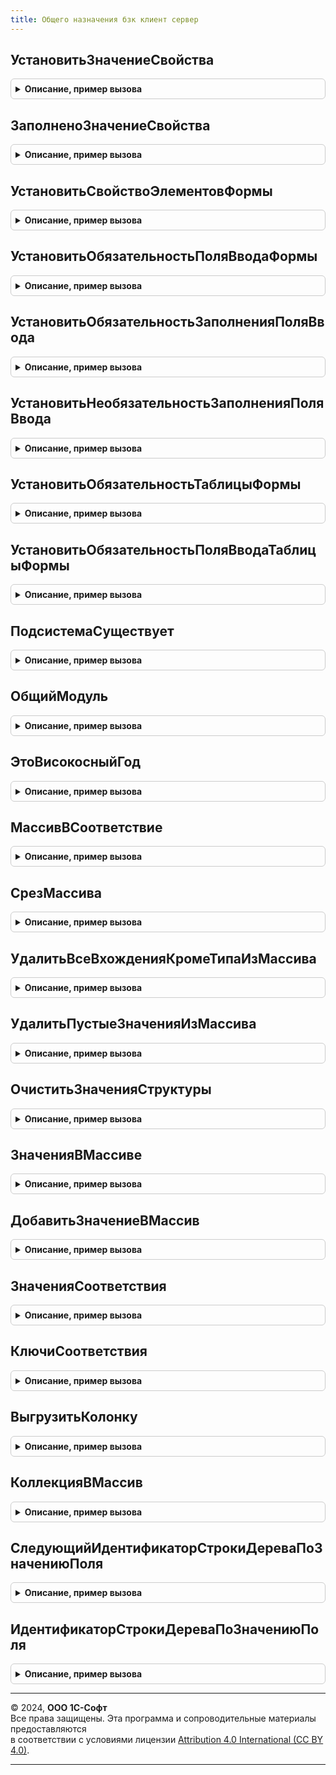 ```yaml
---
title: Общего назначения бзк клиент сервер
---
```



## УстановитьЗначениеСвойства
<details style="margin: 1em 0; padding: 0.5em; border: 1px solid #ccc; border-radius: 6px;">

<summary style="font-weight: bold; cursor: pointer;">Описание, пример вызова</summary>

```bsl

// Устанавливает значение свойства произвольного объекта, если такое свойство существует.
// При отсутствии свойства ничего не происходит.
//
// Параметры:
//  Объект      - Произвольный - объект, в котором нужно установить значение свойства;
//  ИмяСвойства - Строка       - имя реквизита или свойства;
//  Значение    - Произвольный - устанавливаемое значение.
//
Процедура УстановитьЗначениеСвойства(Объект, ИмяСвойства, Значение) Экспорт
```

Пример вызова
```bsl
ОбщегоНазначенияБЗККлиентСервер.УстановитьЗначениеСвойства(Объект, ИмяСвойства, Значение) 
```
</details>

## ЗаполненоЗначениеСвойства
<details style="margin: 1em 0; padding: 0.5em; border: 1px solid #ccc; border-radius: 6px;">

<summary style="font-weight: bold; cursor: pointer;">Описание, пример вызова</summary>

```bsl

// Проверяет заполненность свойства у произвольного объекта
// У пустого объекта свойство считается не заполненным.
// При отсутствии свойства оно считается не заполненным.
//
// Параметры:
//  Объект       - Произвольный - объект, у которого нужно проверить наличие реквизита или свойства;
//  ИмяРеквизита - Строка       - имя реквизита или свойства.
//
// Возвращаемое значение:
//  Булево - Истина, если есть свойство объекта и оно заполнено.
//
Функция ЗаполненоЗначениеСвойства(Объект, ИмяСвойства) Экспорт
```

Пример вызова
```bsl
Результат = ОбщегоНазначенияБЗККлиентСервер.ЗаполненоЗначениеСвойства(Объект, ИмяСвойства) 
```
</details>

## УстановитьСвойствоЭлементовФормы
<details style="margin: 1em 0; padding: 0.5em; border: 1px solid #ccc; border-radius: 6px;">

<summary style="font-weight: bold; cursor: pointer;">Описание, пример вызова</summary>

```bsl

////////////////////////////////////////////////////////////////////////////////
// Функции для работы с управляемыми формами.
//

// Устанавливает значение свойства элементов формы.
// Применяется в тех случаях, когда элемента формы может не быть на форме
// из-за отсутствия прав у пользователя на объект, реквизит объекта или команду.
//
// Параметры:
//  ЭлементыФормы  - ФормаКлиентскогоПриложения, ВсеЭлементыФормы, ЭлементыФормы - коллекция элементов управляемой формы.
//  ИменаЭлементов - Строка, Массив - имя элемента формы.
//  ИмяСвойства    - Строка         - имя устанавливаемого свойства элементов формы.
//  Значение       - Произвольный   - новое значение элементов.
//
Процедура УстановитьСвойствоЭлементовФормы(Знач ЭлементыФормы, Знач ИменаЭлементов, ИмяСвойства, Значение) Экспорт
```

Пример вызова
```bsl
ОбщегоНазначенияБЗККлиентСервер.УстановитьСвойствоЭлементовФормы(ЭлементыФормы, ИменаЭлементов, ИмяСвойства, Значение) 
```
</details>

## УстановитьОбязательностьПоляВводаФормы
<details style="margin: 1em 0; padding: 0.5em; border: 1px solid #ccc; border-radius: 6px;">

<summary style="font-weight: bold; cursor: pointer;">Описание, пример вызова</summary>

```bsl

// Задает обязательность заполнения поля формы.
// Устанавливает свойства АвтоОтметкаНезаполненного и ОтметкаНезаполненного поля формы.
//
// Параметры:
//  Форма        - ФормаКлиентскогоПриложения - форма.
//  ИмяЭлемента  - Строка - Имя поля формы. Должно быть полем ввода (ВидПоляФормы.ПолеВвода).
//  Обязательное - Булево - Признак обязательности поля, по умолчанию Истина.
//  ПутьКДанным  - Строка - Путь к данным поля ввода, например: "Объект.МесяцНачисления".
//                          Необязательный. Если не указан, то значение поля будет определено из свойств элемента.
//
Процедура УстановитьОбязательностьПоляВводаФормы(Форма, ИмяЭлемента, Знач Обязательное = Истина, Знач ПутьКДанным = Неопределено) Экспорт
```

Пример вызова
```bsl
ОбщегоНазначенияБЗККлиентСервер.УстановитьОбязательностьПоляВводаФормы(Форма, ИмяЭлемента, Обязательное, ПутьКДанным);
```
</details>

## УстановитьОбязательностьЗаполненияПоляВвода
<details style="margin: 1em 0; padding: 0.5em; border: 1px solid #ccc; border-radius: 6px;">

<summary style="font-weight: bold; cursor: pointer;">Описание, пример вызова</summary>

```bsl

// Задает обязательность заполнения поля формы.
// Устанавливает свойства АвтоОтметкаНезаполненного и ОтметкаНезаполненного поля формы.
//
// Параметры:
//  ПолеВвода - ПолеФормы - Поля формы. Должно быть полем ввода (ВидПоляФормы.ПолеВвода).
//  Значение  - Произвольный - Текущее значение поля ввода.
//
Процедура УстановитьОбязательностьЗаполненияПоляВвода(ПолеВвода, Значение) Экспорт
```

Пример вызова
```bsl
ОбщегоНазначенияБЗККлиентСервер.УстановитьОбязательностьЗаполненияПоляВвода(ПолеВвода, Значение) 
```
</details>

## УстановитьНеобязательностьЗаполненияПоляВвода
<details style="margin: 1em 0; padding: 0.5em; border: 1px solid #ccc; border-radius: 6px;">

<summary style="font-weight: bold; cursor: pointer;">Описание, пример вызова</summary>

```bsl

// Задает необязательность заполнения поля формы.
// Устанавливает свойства АвтоОтметкаНезаполненного и ОтметкаНезаполненного поля формы.
//
// Параметры:
//  ПолеВвода - ПолеФормы - Поля формы. Должно быть полем ввода (ВидПоляФормы.ПолеВвода).
//
Процедура УстановитьНеобязательностьЗаполненияПоляВвода(ПолеВвода) Экспорт
```

Пример вызова
```bsl
ОбщегоНазначенияБЗККлиентСервер.УстановитьНеобязательностьЗаполненияПоляВвода(ПолеВвода) 
```
</details>

## УстановитьОбязательностьТаблицыФормы
<details style="margin: 1em 0; padding: 0.5em; border: 1px solid #ccc; border-radius: 6px;">

<summary style="font-weight: bold; cursor: pointer;">Описание, пример вызова</summary>

```bsl


// Задает обязательность заполнения таблицы формы.
// Устанавливает свойства АвтоОтметкаНезаполненного и ОтметкаНезаполненного таблицы формы.
//
// Параметры:
//  Форма        - ФормаКлиентскогоПриложения - форма.
//  ИмяЭлемента  - Строка - Имя таблицы формы.
//  Обязательное - Булево - Признак обязательности поля, по умолчанию Истина.
//  ПутьКДанным  - Строка - Путь к данным таблицы, например: "Объект.МесяцНачисления".
//                          Необязательный. Если не указан, то значение поля будет определено из свойств элемента.
//
Процедура УстановитьОбязательностьТаблицыФормы(Форма, ИмяЭлемента, Знач Обязательная = Истина, Знач ПутьКДанным = Неопределено) Экспорт
```

Пример вызова
```bsl
ОбщегоНазначенияБЗККлиентСервер.УстановитьОбязательностьТаблицыФормы(Форма, ИмяЭлемента, Обязательная, ПутьКДанным);
```
</details>

## УстановитьОбязательностьПоляВводаТаблицыФормы
<details style="margin: 1em 0; padding: 0.5em; border: 1px solid #ccc; border-radius: 6px;">

<summary style="font-weight: bold; cursor: pointer;">Описание, пример вызова</summary>

```bsl

// Задает обязательность заполнения поля ввода в таблице формы (колонки).
// Устанавливает свойство АвтоОтметкаНезаполненного поля таблицы формы.
// (свойство ОтметкаНезаполненного в поле таблицы всегда устанавливается автоматически).
//
// Параметры:
//  Форма           - ФормаКлиентскогоПриложения - форма.
//  ИмяЭлемента     - Строка - имя поля формы. Должно быть полем ввода (ВидПоляФормы.ПолеВвода).
//  Обязательное    - Булево - признак обязательности поля, по умолчанию Истина.
//  ПутьКДаннымПоля - Строка - путь к данным поля ввода, например: "Объект.МесяцНачисления".
//                    Необязательный. Если не указан, то значение поля будет определено из свойств элемента.
//
Процедура УстановитьОбязательностьПоляВводаТаблицыФормы(Форма, ИмяЭлемента, Знач Обязательное = Истина) Экспорт
```

Пример вызова
```bsl
ОбщегоНазначенияБЗККлиентСервер.УстановитьОбязательностьПоляВводаТаблицыФормы(Форма, ИмяЭлемента, Обязательное);
```
</details>

## ПодсистемаСуществует
<details style="margin: 1em 0; padding: 0.5em; border: 1px solid #ccc; border-radius: 6px;">

<summary style="font-weight: bold; cursor: pointer;">Описание, пример вызова</summary>

```bsl

////////////////////////////////////////////////////////////////////////////////
// Функции для вызова необязательных подсистем.

// Возвращает Истина, если "функциональная" подсистема существует в конфигурации.
// Предназначена для реализации вызова необязательной подсистемы (условного вызова).
//
// У "функциональной" подсистемы снят флажок "Включать в командный интерфейс".
//
// Параметры:
//  ПолноеИмяПодсистемы - Строка - полное имя объекта метаданных подсистема
//                        без слов "Подсистема." и с учетом регистра символов.
//                        Например: "СтандартныеПодсистемы.ВариантыОтчетов".
//
// Пример:
//  Если ОбщегоНазначенияБЗККлиентСервер.ПодсистемаСуществует("ЗарплатаКадрыПриложения.Подработки") Тогда
//  	МодульПодработок = ОбщегоНазначенияБЗККлиентСервер.ОбщийМодуль("Подработки");
//  	МодульПодработок.<Имя метода>();
//  КонецЕсли;
//
// Возвращаемое значение:
//  Булево - Истина, если существует.
//
Функция ПодсистемаСуществует(ПолноеИмяПодсистемы) Экспорт
```

Пример вызова
```bsl
Результат = ОбщегоНазначенияБЗККлиентСервер.ПодсистемаСуществует(ПолноеИмяПодсистемы) 
```
</details>

## ОбщийМодуль
<details style="margin: 1em 0; padding: 0.5em; border: 1px solid #ccc; border-radius: 6px;">

<summary style="font-weight: bold; cursor: pointer;">Описание, пример вызова</summary>

```bsl

// Возвращает ссылку на общий модуль по имени.
//
// Параметры:
//  Имя          - Строка - имя общего модуля, например:
//                 "Подработки",
//                 "ПодработкиКлиент".
//
// Возвращаемое значение:
//  ОбщийМодуль - общий модуль.
//
Функция ОбщийМодуль(Имя) Экспорт
```

Пример вызова
```bsl
Результат = ОбщегоНазначенияБЗККлиентСервер.ОбщийМодуль(Имя) 
```
</details>

## ЭтоВисокосныйГод
<details style="margin: 1em 0; padding: 0.5em; border: 1px solid #ccc; border-radius: 6px;">

<summary style="font-weight: bold; cursor: pointer;">Описание, пример вызова</summary>

```bsl

////////////////////////////////////////////////////////////////////////////////
// Функции для работы с датами

// Определяет, является ли год високосным (или дата относится к високосному году)
//
// Параметры:
//  Год - Число - год, високосность которого определяется;
//      - Дата  - любая дата года, високосность которого нужно проверить
//
// Возвращаемое значение:
//  Булево - Истина, если год является високосным.
//
Функция ЭтоВисокосныйГод(Знач Год) Экспорт
```

Пример вызова
```bsl
Результат = ОбщегоНазначенияБЗККлиентСервер.ЭтоВисокосныйГод(Год) 
```
</details>

## МассивВСоответствие
<details style="margin: 1em 0; padding: 0.5em; border: 1px solid #ccc; border-radius: 6px;">

<summary style="font-weight: bold; cursor: pointer;">Описание, пример вызова</summary>

```bsl

////////////////////////////////////////////////////////////////////////////////
// Функции для работы с коллекциями

// Возвращает соответствие, ключами которого являются элементы массива.
// В качестве значений для всех ключей будет установлено Истина.
//
// Параметры:
//	Массив - Массив - элементы которого нужно поместить в Соответствие.
//
// Возвращаемое значение:
//	Соответствие - соответствие, в ключи которого помещены элементы переданного массива.
//
Функция МассивВСоответствие(Массив) Экспорт
```

Пример вызова
```bsl
Результат = ОбщегоНазначенияБЗККлиентСервер.МассивВСоответствие(Массив) 
```
</details>

## СрезМассива
<details style="margin: 1em 0; padding: 0.5em; border: 1px solid #ccc; border-radius: 6px;">

<summary style="font-weight: bold; cursor: pointer;">Описание, пример вызова</summary>

```bsl

// Возвращает элементы массива с <НачальныйИндекс> по <КонечныйИндекс>.
//
// Параметры:
//	Массив          - Массив - исходный массив, срез которого будет получен.
//	НачальныйИндекс - Число  - Индекс элемента, с которого начинается срез (включительно).
//                             Если параметр не указан, то выбираются элементы с начала массива.
//                             Если указано значение, меньшее нуля, то параметр принимает значение 0.
//	КонечныйИндекс  - Число  - Индекс элемента, по который выполняется срез (включительно).
//                             Если параметр не указан, то выбираются элементы до конца массива.
//                             Если указано значение, большее индекса конечного элемента,
//                             то параметр принимает значение, равное индексу конечного элемента.
//
// Возвращаемое значение:
//	Массив - элементы исходного массива в указанном диапазоне.
//
Функция СрезМассива(Массив, Знач НачальныйИндекс = 0, Знач КонечныйИндекс = Неопределено) Экспорт
```

Пример вызова
```bsl
Результат = ОбщегоНазначенияБЗККлиентСервер.СрезМассива(Массив, НачальныйИндекс, КонечныйИндекс);
```
</details>

## УдалитьВсеВхожденияКромеТипаИзМассива
<details style="margin: 1em 0; padding: 0.5em; border: 1px solid #ccc; border-radius: 6px;">

<summary style="font-weight: bold; cursor: pointer;">Описание, пример вызова</summary>

```bsl

// Удаляет все вхождения кроме значений указанного типа.
//
// Параметры:
//  Массив - Массив - массив, из которого необходимо удалить значения;
//  Тип - Тип - тип значений, которые должны остаться в массиве.
//
Процедура УдалитьВсеВхожденияКромеТипаИзМассива(Массив, Тип) Экспорт
```

Пример вызова
```bsl
ОбщегоНазначенияБЗККлиентСервер.УдалитьВсеВхожденияКромеТипаИзМассива(Массив, Тип) 
```
</details>

## УдалитьПустыеЗначенияИзМассива
<details style="margin: 1em 0; padding: 0.5em; border: 1px solid #ccc; border-radius: 6px;">

<summary style="font-weight: bold; cursor: pointer;">Описание, пример вызова</summary>

```bsl

// Удаляет пустые значения из массива.
//
// Параметры:
//  Массив - Массив - массив, из которого необходимо удалить пустые значения;
//
Процедура УдалитьПустыеЗначенияИзМассива(Массив) Экспорт
```

Пример вызова
```bsl
ОбщегоНазначенияБЗККлиентСервер.УдалитьПустыеЗначенияИзМассива(Массив) 
```
</details>

## ОчиститьЗначенияСтруктуры
<details style="margin: 1em 0; padding: 0.5em; border: 1px solid #ccc; border-radius: 6px;">

<summary style="font-weight: bold; cursor: pointer;">Описание, пример вызова</summary>

```bsl

// Очищает значения свойств структуры
//
// Параметры:
//  Структура - Структура - очищаемая структура.
//
Процедура ОчиститьЗначенияСтруктуры(Структура) Экспорт
```

Пример вызова
```bsl
ОбщегоНазначенияБЗККлиентСервер.ОчиститьЗначенияСтруктуры(Структура) 
```
</details>

## ЗначенияВМассиве
<details style="margin: 1em 0; padding: 0.5em; border: 1px solid #ccc; border-radius: 6px;">

<summary style="font-weight: bold; cursor: pointer;">Описание, пример вызова</summary>

```bsl

// Формирует небольшой массив размером от 2 до 5 элементов по их значениям.
// Для создания массива из единственного элемента см. ОбщегоНазначенияКлиентСервер.ЗначениеВМассиве.
//
// Параметры:
// 	Элемент<n> - элементы массива.
//
// Возвращаемое значение:
// 	Массив из Элемент<n>.
//
Функция ЗначенияВМассиве( Экспорт
```

Пример вызова
```bsl
Результат = ОбщегоНазначенияБЗККлиентСервер.ЗначенияВМассиве();
```
</details>

## ДобавитьЗначениеВМассив
<details style="margin: 1em 0; padding: 0.5em; border: 1px solid #ccc; border-radius: 6px;">

<summary style="font-weight: bold; cursor: pointer;">Описание, пример вызова</summary>

```bsl

// Добавляет значение в массив, если его нет в массиве
//
// Параметры:
//		Массив - Массив, в который требуется добавить значение
//		Значение - Значение, которое добавляется в массив
//
Процедура ДобавитьЗначениеВМассив(Массив, Значение) Экспорт
```

Пример вызова
```bsl
ОбщегоНазначенияБЗККлиентСервер.ДобавитьЗначениеВМассив(Массив, Значение) 
```
</details>

## ЗначенияСоответствия
<details style="margin: 1em 0; padding: 0.5em; border: 1px solid #ccc; border-radius: 6px;">

<summary style="font-weight: bold; cursor: pointer;">Описание, пример вызова</summary>

```bsl

// Выгружает в массив значения соответствия.
//
// Параметры:
// 	Соответствие - Соответствие.
//
// Возвращаемое значение:
// 	Массив - значения соответствия.
//
Функция ЗначенияСоответствия(Соответствие) Экспорт
```

Пример вызова
```bsl
Результат = ОбщегоНазначенияБЗККлиентСервер.ЗначенияСоответствия(Соответствие) 
```
</details>

## КлючиСоответствия
<details style="margin: 1em 0; padding: 0.5em; border: 1px solid #ccc; border-radius: 6px;">

<summary style="font-weight: bold; cursor: pointer;">Описание, пример вызова</summary>

```bsl

// Выгружает в массив ключи соответствия.
//
// Параметры:
// 	Соответствие - Соответствие.
//
// Возвращаемое значение:
// 	Массив - ключи соответствия.
//
Функция КлючиСоответствия(Соответствие) Экспорт
```

Пример вызова
```bsl
Результат = ОбщегоНазначенияБЗККлиентСервер.КлючиСоответствия(Соответствие) 
```
</details>

## ВыгрузитьКолонку
<details style="margin: 1em 0; padding: 0.5em; border: 1px solid #ccc; border-radius: 6px;">

<summary style="font-weight: bold; cursor: pointer;">Описание, пример вызова</summary>

```bsl

// Создает массив и копирует в него значения, содержащиеся в колонке объекта, для
// которого доступен обход посредством оператора Для каждого … Из.
//
// Параметры:
//  КоллекцияСтрок           - ТаблицаЗначений
//                           - ДеревоЗначений
//                           - СписокЗначений
//                           - ТабличнаяЧасть
//                           - Соответствие
//                           - Структура - коллекция, колонку которой нужно выгрузить в массив.
//                                         А так же другие объекты, для которых доступен обход
//                                         посредством оператора Для каждого … Из … Цикл.
//  ИмяКолонки               - Строка - имя поля коллекции, значения которого нужно выгрузить.
//  ТолькоУникальныеЗначения - Булево - если Истина, то в массив будут включены
//                                      только различающиеся значения.
//
// Возвращаемое значение:
//  Массив - значения колонки.
//
Функция ВыгрузитьКолонку(КоллекцияСтрок, ИмяКолонки, ТолькоУникальныеЗначения = Ложь) Экспорт
```

Пример вызова
```bsl
Результат = ОбщегоНазначенияБЗККлиентСервер.ВыгрузитьКолонку(КоллекцияСтрок, ИмяКолонки, ТолькоУникальныеЗначения);
```
</details>

## КоллекцияВМассив
<details style="margin: 1em 0; padding: 0.5em; border: 1px solid #ccc; border-radius: 6px;">

<summary style="font-weight: bold; cursor: pointer;">Описание, пример вызова</summary>

```bsl

// Преобразует коллекцию в массив структур.
// Полученный массив содержит структуры, каждая из которых повторяет
// структуру колонок таблицы значений.
//
// Параметры:
//  КоллекцияСтрок  - ТаблицаЗначений
//                  - ДеревоЗначений
//                  - СписокЗначений
//                  - ТабличнаяЧасть
//                  - Соответствие
//                  - Структура - коллекция, колонку которой нужно выгрузить в массив.
//                  А так же другие объекты, для которых доступен обход
//                  посредством оператора Для каждого … Из … Цикл.
//  ИменаКолонок    - Строка
//                  - Массив из Строка - имена полей коллекции, значения которого нужно выгрузить.
//
// Возвращаемое значение:
//  Массив - коллекция строк коллекции в виде структур.
//
Функция КоллекцияВМассив(КоллекцияСтрок, Знач ИменаКолонок) Экспорт
```

Пример вызова
```bsl
Результат = ОбщегоНазначенияБЗККлиентСервер.КоллекцияВМассив(КоллекцияСтрок, ИменаКолонок) 
```
</details>

## СледующийИдентификаторСтрокиДереваПоЗначениюПоля
<details style="margin: 1em 0; padding: 0.5em; border: 1px solid #ccc; border-radius: 6px;">

<summary style="font-weight: bold; cursor: pointer;">Описание, пример вызова</summary>

```bsl

// Получает идентификатор (метод ПолучитьИдентификатор()) строки дерева значений по вхождению заданной строки в строку
// поля дерева, начиная со строки после строки с переданным идентификатором.
// Используется для позиционирования курсора в иерархических списках.
//
// Параметры:
//  ИдентификаторСтроки - Число             - идентификатор текущей строки, после которой начинается поиск;
//  Дерево              - ДанныеФормыДерево - дерево, в котором следует выполнять поиск.
//  ИмяПоля             - Строка            - имя колонки дерева значений, по которому выполняется поиск.
//                                            полученный в результате поиска идентификатор строки дерева значений.
//  СтрокаДляПоиска     - Строка            - искомое значение поля.
//
// Возвращаемое значение:
//  Булево - Признак успешного нахождения заданной строки.
//
Функция СледующийИдентификаторСтрокиДереваПоЗначениюПоля(ИдентификаторСтроки, Дерево,  ИмяПоля, СтрокаДляПоиска) Экспорт
```

Пример вызова
```bsl
Результат = ОбщегоНазначенияБЗККлиентСервер.СледующийИдентификаторСтрокиДереваПоЗначениюПоля(ИдентификаторСтроки, Дерево, ИмяПоля, СтрокаДляПоиска) 
```
</details>

## ИдентификаторСтрокиДереваПоЗначениюПоля
<details style="margin: 1em 0; padding: 0.5em; border: 1px solid #ccc; border-radius: 6px;">

<summary style="font-weight: bold; cursor: pointer;">Описание, пример вызова</summary>

```bsl

// Возвращает идентификатор строки дерева значений по вхождению заданной строки в строку
// поля дерева, начиная с начала дерева.
// Используется для позиционирования курсора в иерархических списках.
//
// Параметры:
//  Дерево          - ДанныеФормыДерево - дерево, в котором следует выполнять поиск.
//  ИмяПоля         - Строка            - имя колонки дерева значений, по которому выполняется поиск.
//  СтрокаДляПоиска - Строка            - искомое значение поля.
//
// Возвращаемое значение:
//  Число, Неопределено - Идентификатор найденной строки.
//
Функция ИдентификаторСтрокиДереваПоЗначениюПоля(Дерево, ИмяПоля, СтрокаДляПоиска) Экспорт
```

Пример вызова
```bsl
Результат = ОбщегоНазначенияБЗККлиентСервер.ИдентификаторСтрокиДереваПоЗначениюПоля(Дерево, ИмяПоля, СтрокаДляПоиска) 
```
</details>

---

© 2024, **ООО 1С-Софт**  
Все права защищены. Эта программа и сопроводительные материалы предоставляются  
в соответствии с условиями лицензии [Attribution 4.0 International (CC BY 4.0)](https://creativecommons.org/licenses/by/4.0/legalcode).

---
